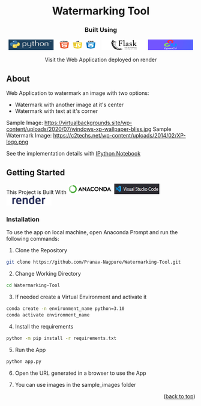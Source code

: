<a name="readme-top"></a>

<div align="center">

# __Watermarking Tool__

### Built Using
  
[![Python][python-shield]][python-url]
[![html-css-js][html-css-js-shield]][html-css-js-url]
[![Flask][flask-shield]][flask-url]
[![OpenCV][opencv-shield]][opencv-url]

Visit the <a>Web Application</a> deployed on render

</div>

## __About__
<p align="justify">
Web Application to watermark an image with two options:

- Watermark with another image at it's center
- Watermark with text at it's corner

Sample Image: https://virtualbackgrounds.site/wp-content/uploads/2020/07/windows-xp-wallpaper-bliss.jpg
Sample Watermark Image: https://c2techs.net/wp-content/uploads/2014/02/XP-logo.png

See the implementation details with <a href="https://github.com/Pranav-Nagpure/Watermarking-Tool-NB">IPython Notebook</a>
<p>

## __Getting Started__

This Project is Built With [![Anaconda][anaconda-shield]][anaconda-url] [![VSCode][vscode-shield]][vscode-url] [![Render][render-shield]][render-url]

### __Installation__
To use the app on local machine, open Anaconda Prompt and run the following commands:

1. Clone the Repository
```sh
git clone https://github.com/Pranav-Nagpure/Watermarking-Tool.git
```

2. Change Working Directory
```sh
cd Watermarking-Tool
```

3. If needed create a Virtual Environment and activate it
```sh
conda create -n environment_name python=3.10
conda activate environment_name
```

4. Install the requirements
```sh
python -m pip install -r requirements.txt
```

5. Run the App
```sh
python app.py
```

6. Open the URL generated in a browser to use the App

7. You can use images in the sample_images folder

<p align="right">
(<a href="#readme-top">back to top</a>)
</p>

[python-shield]: https://raw.githubusercontent.com/Pranav-Nagpure/Support-Repository/master/images/python-shield.png "Python"
[python-url]: https://www.python.org

[html-css-js-shield]: https://raw.githubusercontent.com/Pranav-Nagpure/Support-Repository/master/images/html-css-js-shield.png
[html-css-js-url]: https://html.spec.whatwg.org "HTML | CSS | JavaScript"

[flask-shield]: https://raw.githubusercontent.com/Pranav-Nagpure/Support-Repository/master/images/flask-shield.png "Flask"
[flask-url]: https://flask.palletsprojects.com

[opencv-shield]: https://raw.githubusercontent.com/Pranav-Nagpure/Support-Repository/master/images/opencv-shield.png
[opencv-url]: https://opencv.org "OpenCV"

[anaconda-shield]: https://raw.githubusercontent.com/Pranav-Nagpure/Support-Repository/master/images/anaconda-shield.png
[anaconda-url]: https://www.anaconda.com "Anaconda"

[vscode-shield]: https://raw.githubusercontent.com/Pranav-Nagpure/Support-Repository/master/images/vscode-shield.png
[vscode-url]: https://code.visualstudio.com "VSCode"

[render-shield]: https://raw.githubusercontent.com/Pranav-Nagpure/Support-Repository/master/images/render-shield.png
[render-url]: https://render.com "Render"